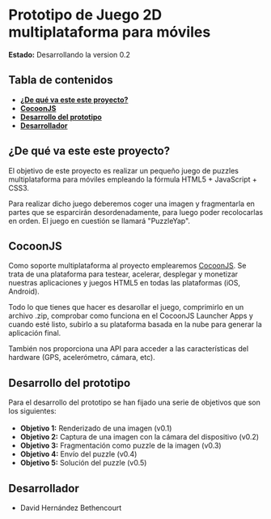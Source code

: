 # Prototipo de Juego 2D multiplataforma para móviles
**Estado:** Desarrollando la version 0.2

## Tabla de contenidos
- [**¿De qué va este este proyecto?**](#proyecto)
- [**CocoonJS**](#cocoonjs)
- [**Desarrollo del prototipo**](#prototipo)
- [**Desarrollador**](#desarrollador)

## <a name="proyecto"></a> ¿De qué va este este proyecto?
El objetivo de este proyecto es realizar un pequeño juego de puzzles multiplataforma para móviles empleando la fórmula HTML5 + JavaScript + CSS3.

Para realizar dicho juego deberemos coger una imagen y fragmentarla en partes que se esparcirán desordenadamente, para luego poder recolocarlas en orden. El juego en cuestión se llamará "PuzzleYap".

## <a name="cocoonjs"></a> CocoonJS
Como soporte multiplataforma al proyecto emplearemos [CocoonJS](https://www.ludei.com/cocoonjs/). Se trata de una plataforma para testear, acelerar, desplegar y monetizar nuestras aplicaciones y juegos HTML5 en todas las plataformas (iOS, Android).

Todo lo que tienes que hacer es desarollar el juego, comprimirlo en un archivo .zip, comprobar como funciona en el CocoonJS Launcher Apps y cuando esté listo, subirlo a su plataforma basada en la nube para generar la aplicación final.

También nos proporciona una API para acceder a las características del hardware (GPS, acelerómetro, cámara, etc).

## <a name="prototipo"></a> Desarrollo del prototipo
Para el desarrollo del prototipo se han fijado una serie de objetivos que son los siguientes:

- **Objetivo 1:** Renderizado de una imagen (v0.1) <img src="http://banot.etsii.ull.es/alu4078/WebMercapriceV4/imagenes/success.png" height="17" width="17"></img>
- **Objetivo 2:** Captura de una imagen con la cámara del dispositivo (v0.2)
- **Objetivo 3:** Fragmentación como puzzle de la imagen (v0.3)
- **Objetivo 4:** Envío del puzzle (v0.4)
- **Objetivo 5:** Solución del puzzle (v0.5)

## <a name="desarrollador"></a> Desarrollador
- David Hernández Bethencourt